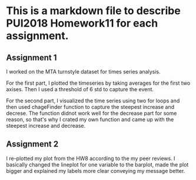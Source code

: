 # This is a markdown file to describe PUI2018 Homework11 for each assignment. 


## Assignment 1 
I worked on the MTA turnstyle dataset for times series analysis. 

For the first part, I plotted the timeseries by taking averages for the first two axises. Then I used a threshold of 6 std to capture the event.

For the second part, I visualized the time series using two for loops and then used chageFinder function to capture the steepest increase and decrese. The function didnot work well for the decrease part for some reason, so that's why I crated my own function and came up with the steepest increase and decrease.


## Assignment 2
I re-plotted my plot from the HW8 according to the my peer reviews. I basically changed the lineplot for one variable to the barplot, made the plot bigger and explained my labels more clear conveying my message better. 